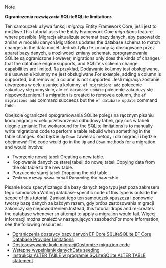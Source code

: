> [!NOTE]
> 
> <span data-ttu-id="17e99-101">**Ograniczenia rozwiązania SQLite**</span><span class="sxs-lookup"><span data-stu-id="17e99-101">**SQLite limitations**</span></span>
>
> <span data-ttu-id="17e99-102">Ten samouczek używa funkcji *migracji* Entity Framework Core, jeśli jest to możliwe.</span><span class="sxs-lookup"><span data-stu-id="17e99-102">This tutorial uses the Entity Framework Core *migrations* feature where possible.</span></span> <span data-ttu-id="17e99-103">Migracja aktualizuje schemat bazy danych, aby pasował do zmian w modelu danych.</span><span class="sxs-lookup"><span data-stu-id="17e99-103">Migrations updates the database schema to match changes in the data model.</span></span> <span data-ttu-id="17e99-104">Jednak tylko te zmiany są obsługiwane przez aparat bazy danych, a możliwości zmiany schematu oprogramowania SQLite są ograniczone.</span><span class="sxs-lookup"><span data-stu-id="17e99-104">However, migrations only does the kinds of changes that the database engine supports, and SQLite's schema change capabilities are limited.</span></span> <span data-ttu-id="17e99-105">Na przykład, Dodawanie kolumny jest obsługiwane, ale usuwanie kolumny nie jest obsługiwane.</span><span class="sxs-lookup"><span data-stu-id="17e99-105">For example, adding a column is supported, but removing a column is not supported.</span></span> <span data-ttu-id="17e99-106">Jeśli migracja zostanie utworzona w celu usunięcia kolumny, `ef migrations add` polecenie zakończy się pomyślnie, ale `ef database update` polecenie zakończy się niepowodzeniem.</span><span class="sxs-lookup"><span data-stu-id="17e99-106">If a migration is created to remove a column, the `ef migrations add` command succeeds but the `ef database update` command fails.</span></span> 
>
> <span data-ttu-id="17e99-107">Obejście ograniczeń oprogramowania SQLite polega na ręcznym pisaniu kodu migracji w celu przetworzenia odbudowy tabeli, gdy coś w tabeli ulegnie zmianie.</span><span class="sxs-lookup"><span data-stu-id="17e99-107">The workaround for the SQLite limitations is to manually write migrations code to perform a table rebuild when something in the table changes.</span></span> <span data-ttu-id="17e99-108">Kod będzie `Up` `Down` zawierać metody i dla migracji i będzie obejmował:</span><span class="sxs-lookup"><span data-stu-id="17e99-108">The code would go in the `Up` and `Down` methods for a migration and would involve:</span></span>
>
> * <span data-ttu-id="17e99-109">Tworzenie nowej tabeli.</span><span class="sxs-lookup"><span data-stu-id="17e99-109">Creating a new table.</span></span>
> * <span data-ttu-id="17e99-110">Kopiowanie danych ze starej tabeli do nowej tabeli.</span><span class="sxs-lookup"><span data-stu-id="17e99-110">Copying data from the old table to the new table.</span></span>
> * <span data-ttu-id="17e99-111">Porzucenie starej tabeli.</span><span class="sxs-lookup"><span data-stu-id="17e99-111">Dropping the old table.</span></span>
> * <span data-ttu-id="17e99-112">Zmiana nazwy nowej tabeli.</span><span class="sxs-lookup"><span data-stu-id="17e99-112">Renaming the new table.</span></span>
>
> <span data-ttu-id="17e99-113">Pisanie kodu specyficznego dla bazy danych tego typu jest poza zakresem tego samouczka.</span><span class="sxs-lookup"><span data-stu-id="17e99-113">Writing database-specific code of this type is outside the scope of this tutorial.</span></span> <span data-ttu-id="17e99-114">Zamiast tego ten samouczek opuszcza i ponownie tworzy bazę danych za każdym razem, gdy próba zastosowania migracji zakończy się niepowodzeniem.</span><span class="sxs-lookup"><span data-stu-id="17e99-114">Instead, this tutorial drops and re-creates the database whenever an attempt to apply a migration would fail.</span></span> <span data-ttu-id="17e99-115">Więcej informacji można znaleźć w następujących zasobach:</span><span class="sxs-lookup"><span data-stu-id="17e99-115">For more information, see the following resources:</span></span>
>
> * [<span data-ttu-id="17e99-116">Ograniczenia dostawcy bazy danych EF Core SQLite</span><span class="sxs-lookup"><span data-stu-id="17e99-116">SQLite EF Core Database Provider Limitations</span></span>](/ef/core/providers/sqlite/limitations)
> * [<span data-ttu-id="17e99-117">Dostosowywanie kodu migracji</span><span class="sxs-lookup"><span data-stu-id="17e99-117">Customize migration code</span></span>](/ef/core/managing-schemas/migrations/#customize-migration-code)
> * [<span data-ttu-id="17e99-118">Wstępne wypełnianie danych</span><span class="sxs-lookup"><span data-stu-id="17e99-118">Data seeding</span></span>](/ef/core/modeling/data-seeding)
> * [<span data-ttu-id="17e99-119">Instrukcja ALTER TABLE w programie SQLite</span><span class="sxs-lookup"><span data-stu-id="17e99-119">SQLite ALTER TABLE statement</span></span>](https://sqlite.org/lang_altertable.html)